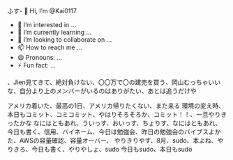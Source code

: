 ふす- 👋 Hi, I’m @Kai0117
- 👀 I’m interested in ...
- 🌱 I’m currently learning ...
- 💞️ I’m looking to collaborate on ...
- 📫 How to reach me ...
- 😄 Pronouns: ...
- ⚡ Fun fact: ...

<!---
Kai0117/Kai0117 is a ✨ special ✨ repository because its `README.md` (this file) appears on your GitHub profile.
You can click the Preview link to take a look at your changes.

リーダーぶるコード、うぇい、昨日できてかなかった、今日も朝から

データベース、アルゴリズム

頭を柔軟に

100日英語日記できた、AWSでデプロイな

夏だな〜,AWS難しいけど側の理解が先や

側の理解が先、tashのチケットとれた

AWSむずい、時間かかるね、でもやる...雨
勉強再開できた、もうちょうでデプロイ完了しそうなのでやりきろ
這い上がる、うぇい、ぎゃく採用、久しぶりにルアン、今日は書くデイ、AWSむず過ぎわろた
集中、今日も書く、スライドも描いていく、ほい、うぅ、進捗よくない、半年はもつのか、結局遠回りが一番の近道では一個一個やるしか
解ききりましょ、git理解する、今日もgit、今日も今日とてgit、クローン、リポジトリ、sudo、ローカルリポジトリ、岡山かえる　よ、岡山かえた　よ
--->、Jien見てきて、絶対負けない、〇〇万で〇の建売を買う、岡山むっちゃいいな、自分より上のメンバーがいるのはありがたい、あとは追うだけや
アメリカ着いた、最高の1日、アメリカ帰りたくない、また来る
環境の変え時、本日もコミット、コミコミット、やはりそろそろか、コミット！！、一旦やりきったかな
なにはともあれ、ういっす、おいっす、ちょりす、なにはともあれ、今日も書く、信用、バイネーム、今日は勉強会、昨日の勉強会のバイブスよかた、AWSの容量確認、容量オーバー、
やりきりやす、8月、sudo、本よね、やりきろ、今日も書く、やりやしょ、sudo
今日もsudo、本日もsudo